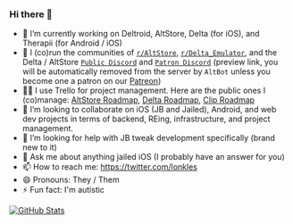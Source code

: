 ### Hi there 👋

- 🔭 I’m currently working on Deltroid, AltStore, Delta (for iOS), and Therapii (for Android / iOS)
- 🌱 I (co)run the communities of [`r/AltStore`](https://bit.ly/altstore-reddit), [`r/Delta_Emulator`](https://bit.ly/delta-reddit), and the Delta / AltStore [`Public Discord`](https://bit.ly/altmember-public-discord) and [`Patron Discord`](https://bit.ly/altpatron-preview) (preview link, you will be automatically removed from the server by `AltBot` unless you become one a patron on our [Patreon](http://bit.ly/rileytestut-patreon))
- 👩‍💼 I use Trello for project management. Here are the public ones I (co)manage: [AltStore Roadmap](http://bit.ly/altstore-features), [Delta Roadmap](https://bit.ly/delta-features), [Clip Roadmap](https://bit.ly/clip-features)
- 👯 I’m looking to collaborate on iOS (JB and Jailed), Android, and web dev projects in terms of backend, REing, infrastructure, and project management.
- 🤔 I’m looking for help with JB tweak development specifically (brand new to it)
- 💬 Ask me about anything jailed iOS (I probably have an answer for you)
- 📫 How to reach me: https://twitter.com/lonkles
- 😄 Pronouns: They / Them
- ⚡ Fun fact: I'm autistic


[![GitHub Stats](https://github-readme-stats.vercel.app/api?username=Lonkle&count_private=true)](https://github.com/anuraghazra/github-readme-stats)

